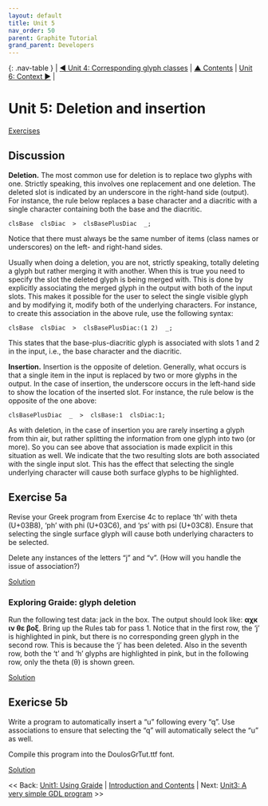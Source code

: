 ```yaml
---
layout: default
title: Unit 5
nav_order: 50
parent: Graphite Tutorial
grand_parent: Developers
---
```


{: .nav-table }
| [&#x25C0; Unit 4: Corresponding glyph classes](graide_tutorial4) | [&#x25B2; Contents](../graide_tutorial#contents) | [Unit 6: Context &#x25B6;](graide_tutorial6) |

# Unit 5: Deletion and insertion

[Exercises](graide_tutorial5#exercise-5a)

## Discussion

**Deletion.** The most common use for deletion is to replace two glyphs with one. Strictly speaking, this involves one replacement and one deletion. The deleted slot is indicated by an underscore in the right-hand side (output). For instance, the rule below replaces a base character and a diacritic with a single character containing both the base and the diacritic.

```
clsBase  clsDiac  >  clsBasePlusDiac  _;
```

Notice that there must always be the same number of items (class names or underscores) on the left- and right-hand sides.

Usually when doing a deletion, you are not, strictly speaking, totally deleting a glyph but rather merging it with another. When this is true you need to specify the slot the deleted glyph is being merged with. This is done by explicitly associating the merged glyph in the output with both of the input slots. This makes it possible for the user to select the single visible glyph and by modifying it, modify both of the underlying characters. For instance, to create this association in the above rule, use the following syntax:

```
clsBase  clsDiac  >  clsBasePlusDiac:(1 2)  _;
```

This states that the base-plus-diacritic glyph is associated with slots 1 and 2 in the input, i.e., the base character and the diacritic.

**Insertion.** Insertion is the opposite of deletion. Generally, what occurs is that a single item in the input is replaced by two or more glyphs in the output. In the case of insertion, the underscore occurs in the left-hand side to show the location of the inserted slot. For instance, the rule below is the opposite of the one above:

```
clsBasePlusDiac  _  >  clsBase:1  clsDiac:1;
```

As with deletion, in the case of insertion you are rarely inserting a glyph from thin air, but rather splitting the information from one glyph into two (or more). So you can see above that association is made explicit in this situation as well. We indicate that the two resulting slots are both associated with the single input slot. This has the effect that selecting the single underlying character will cause both surface glyphs to be highlighted.

## Exercise 5a

Revise your Greek program from Exercise 4c to replace ‘th’ with theta (U+03B8), ‘ph’ with phi (U+03C6), and ‘ps’ with psi (U+03C8). Ensure that selecting the single surface glyph will cause both underlying characters to be selected.

Delete any instances of the letters “j” and “v”. (How will you handle the issue of association?)

[Solution](graphite_tut_solutions#exercise-5a)

### Exploring Graide: glyph deletion

Run the following test data: jack in the box. The output should look like: **αχκ ιν θε βοξ**. Bring up the Rules tab for pass 1. Notice that in the first row, the ‘j’ is highlighted in pink, but there is no corresponding green glyph in the second row. This is because the ‘j’ has been deleted. Also in the seventh row, both the ‘t’ and ‘h’ glyphs are highlighted in pink, but in the following row, only the theta (θ) is shown green.

[Solution](graphite_tut_solutions#exercise-3a)

## Exericse 5b

Write a program to automatically insert a “u” following every “q”. Use associations to ensure that selecting the “q” will automatically select the “u” as well.

Compile this program into the DoulosGrTut.ttf font.

[Solution](graphite_tut_solutions#exercise-3b)

<< Back: [Unit1: Using Graide](graide_tutorial1) | [Introduction and Contents](../graide_tutorial) | Next: [Unit3: A very simple GDL program](graide_tutorial3) >>